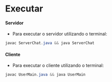 # Executar

#### Servidor

+ Para executar o servidor utilizando o terminal:
~~~java
javac ServerChat.java && java ServerChat
~~~

#### Cliente

+ Para executar o cliente utilizando o terminal:
~~~java
javac UserMain.java && java UserMain
~~~